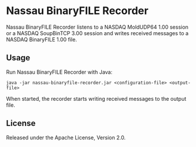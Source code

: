 Nassau BinaryFILE Recorder
==========================

Nassau BinaryFILE Recorder listens to a NASDAQ MoldUDP64 1.00 session or
a NASDAQ SoupBinTCP 3.00 session and writes received messages to a NASDAQ
BinaryFILE 1.00 file.


Usage
-----

Run Nassau BinaryFILE Recorder with Java:

    java -jar nassau-binaryfile-recorder.jar <configuration-file> <output-file>

When started, the recorder starts writing received messages to the output
file.


License
-------

Released under the Apache License, Version 2.0.
